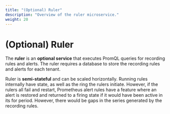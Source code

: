 ```yaml
---
title: "(Optional) Ruler"
description: "Overview of the ruler microservice."
weight: 20
---
```


# (Optional) Ruler

The **ruler** is an **optional service** that executes PromQL queries for recording rules and alerts. The ruler requires a database to store the recording rules and alerts for each tenant.

Ruler is **semi-stateful** and can be scaled horizontally.
Running rules internally have state, as well as the ring the rulers initiate.
However, if the rulers all fail and restart,
Prometheus alert rules have a feature where an alert is restored and returned to a firing state
if it would have been active in its for period.
However, there would be gaps in the series generated by the recording rules.
